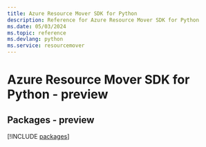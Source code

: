 ```yaml
---
title: Azure Resource Mover SDK for Python
description: Reference for Azure Resource Mover SDK for Python
ms.date: 05/03/2024
ms.topic: reference
ms.devlang: python
ms.service: resourcemover
---
```

# Azure Resource Mover SDK for Python - preview
## Packages - preview
[!INCLUDE [packages](resource-mover-index.md)]